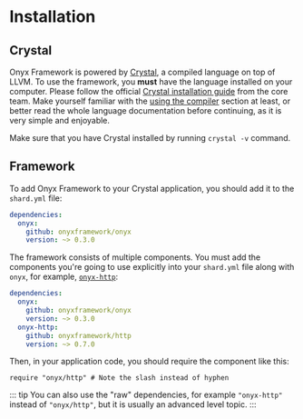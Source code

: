 # Installation

## Crystal

Onyx Framework is powered by [Crystal](https://crystal-lang.org/), a compiled language on top of LLVM. To use the framework, you **must** have the language installed on your computer. Please follow the official [Crystal installation guide](https://crystal-lang.org/reference/installation/index.html) from the core team. Make yourself familiar with the [using the compiler](https://crystal-lang.org/reference/using_the_compiler/) section at least, or better read the whole language documentation before continuing, as it is very simple and enjoyable.

Make sure that you have Crystal installed by running `crystal -v` command.

## Framework

To add Onyx Framework to your Crystal application, you should add it to the `shard.yml` file:

```yaml
dependencies:
  onyx:
    github: onyxframework/onyx
    version: ~> 0.3.0
```

The framework consists of multiple components. You must add the components you're going to use explicitly into your `shard.yml` file along with `onyx`, for example, [`onyx-http`](https://github.com/onyxframework/http):

```yaml {5-7}
dependencies:
  onyx:
    github: onyxframework/onyx
    version: ~> 0.3.0
  onyx-http:
    github: onyxframework/http
    version: ~> 0.7.0
```

Then, in your application code, you should require the component like this:

```crystal
require "onyx/http" # Note the slash instead of hyphen
```

::: tip
You can also use the "raw" dependencies, for example `"onyx-http"` instead of `"onyx/http"`, but it is usually an advanced level topic.
:::
